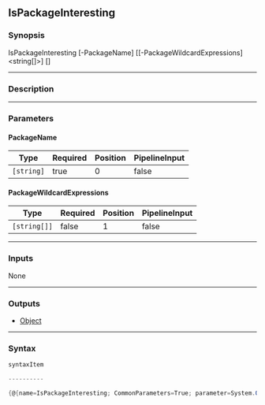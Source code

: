 IsPackageInteresting
--------------------

### Synopsis

IsPackageInteresting [-PackageName] <string> [[-PackageWildcardExpressions] <string[]>] [<CommonParameters>]

---

### Description

---

### Parameters
#### **PackageName**

|Type      |Required|Position|PipelineInput|
|----------|--------|--------|-------------|
|`[string]`|true    |0       |false        |

#### **PackageWildcardExpressions**

|Type        |Required|Position|PipelineInput|
|------------|--------|--------|-------------|
|`[string[]]`|false   |1       |false        |

---

### Inputs
None

---

### Outputs
* [Object](https://learn.microsoft.com/en-us/dotnet/api/System.Object)

---

### Syntax
```PowerShell
syntaxItem
```
```PowerShell
----------
```
```PowerShell
{@{name=IsPackageInteresting; CommonParameters=True; parameter=System.Object[]}}
```
